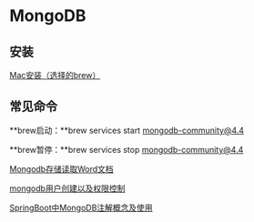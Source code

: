 # **MongoDB**

## **安装**

[Mac安装（选择的brew）](https://www.runoob.com/mongodb/mongodb-osx-install.html)

## **常见命令**

**brew启动：**brew services start [mongodb-community@4.4](mailto:mongodb-community@4.4)

**brew暂停：**brew services stop mongodb-community@4.4

[Mongodb存储读取Word文档](https://www.php.cn/mysql-tutorials-128285.html)

[mongodb用户创建以及权限控制](https://www.jianshu.com/p/62736bff7e2e)

[SpringBoot中MongoDB注解概念及使用](https://blog.csdn.net/tianyaleixiaowu/article/details/73530679)
